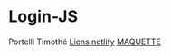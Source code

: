 # Login-JS
Portelli Timothé
[Liens netlify](https://adoring-jennings-f76325.netlify.app)
[MAQUETTE](#)
